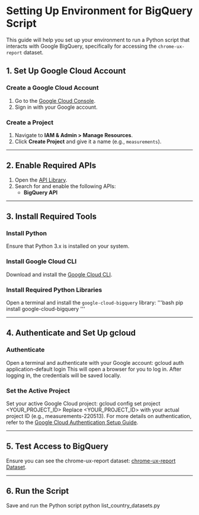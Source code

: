 # Setting Up Environment for BigQuery Script

This guide will help you set up your environment to run a Python script that interacts with Google BigQuery, specifically for accessing the `chrome-ux-report` dataset.

## 1. Set Up Google Cloud Account

### Create a Google Cloud Account
1. Go to the [Google Cloud Console](https://console.cloud.google.com/).
2. Sign in with your Google account.

### Create a Project
1. Navigate to **IAM & Admin > Manage Resources**.
2. Click **Create Project** and give it a name (e.g., `measurements`).

---

## 2. Enable Required APIs

1. Open the [API Library](https://console.cloud.google.com/apis/library).
2. Search for and enable the following APIs:
   - **BigQuery API**

---

## 3. Install Required Tools

### Install Python
Ensure that Python 3.x is installed on your system.

### Install Google Cloud CLI
Download and install the [Google Cloud CLI](https://cloud.google.com/sdk/docs/install).

### Install Required Python Libraries
Open a terminal and install the `google-cloud-bigquery` library:
'''bash
pip install google-cloud-bigquery
'''

---

## 4. Authenticate and Set Up gcloud

### Authenticate
Open a terminal and authenticate with your Google account:
gcloud auth application-default login
This will open a browser for you to log in.
After logging in, the credentials will be saved locally.

### Set the Active Project
Set your active Google Cloud project:
gcloud config set project <YOUR_PROJECT_ID>
Replace <YOUR_PROJECT_ID> with your actual project ID (e.g., measurements-220513).
For more details on authentication, refer to the [Google Cloud Authentication Setup Guide](https://cloud.google.com/docs/authentication/set-up-adc-local-dev-environment).

---

## 5. Test Access to BigQuery
Ensure you can see the chrome-ux-report dataset: [chrome-ux-report Dataset](https://console.cloud.google.com/bigquery?p=chrome-ux-report&d=all&page=dataset).

---

## 6. Run the Script
Save and run the Python script python list_country_datasets.py

